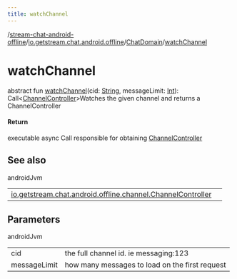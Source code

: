 ```yaml
---
title: watchChannel
---
```

/[stream-chat-android-offline](../../index.md)/[io.getstream.chat.android.offline](../index.md)/[ChatDomain](index.md)/[watchChannel](watchChannel.md)  
  
  
  
# watchChannel  
abstract fun [watchChannel](watchChannel.md)(cid: [String](https://kotlinlang.org/api/latest/jvm/stdlib/kotlin/-string/index.html), messageLimit: [Int](https://kotlinlang.org/api/latest/jvm/stdlib/kotlin/-int/index.html)): Call&lt;[ChannelController](../../io.getstream.chat.android.offline.channel/ChannelController/index.md)&gt;Watches the given channel and returns a ChannelController  
  
#### Return  
executable async Call responsible for obtaining [ChannelController](../../io.getstream.chat.android.offline.channel/ChannelController/index.md)  
  
## See also  
  
androidJvm  
  
| | |
|---|---|
| <a name="io.getstream.chat.android.offline/ChatDomain/watchChannel/#kotlin.String#kotlin.Int/PointingToDeclaration/"></a>[io.getstream.chat.android.offline.channel.ChannelController](../../io.getstream.chat.android.offline.channel/ChannelController/index.md)| <a name="io.getstream.chat.android.offline/ChatDomain/watchChannel/#kotlin.String#kotlin.Int/PointingToDeclaration/"></a>|
  
  
  
## Parameters  
  
androidJvm  
  
| | |
|---|---|
| <a name="io.getstream.chat.android.offline/ChatDomain/watchChannel/#kotlin.String#kotlin.Int/PointingToDeclaration/"></a>cid| <a name="io.getstream.chat.android.offline/ChatDomain/watchChannel/#kotlin.String#kotlin.Int/PointingToDeclaration/"></a>the full channel id. ie messaging:123|
| <a name="io.getstream.chat.android.offline/ChatDomain/watchChannel/#kotlin.String#kotlin.Int/PointingToDeclaration/"></a>messageLimit| <a name="io.getstream.chat.android.offline/ChatDomain/watchChannel/#kotlin.String#kotlin.Int/PointingToDeclaration/"></a>how many messages to load on the first request|
  

